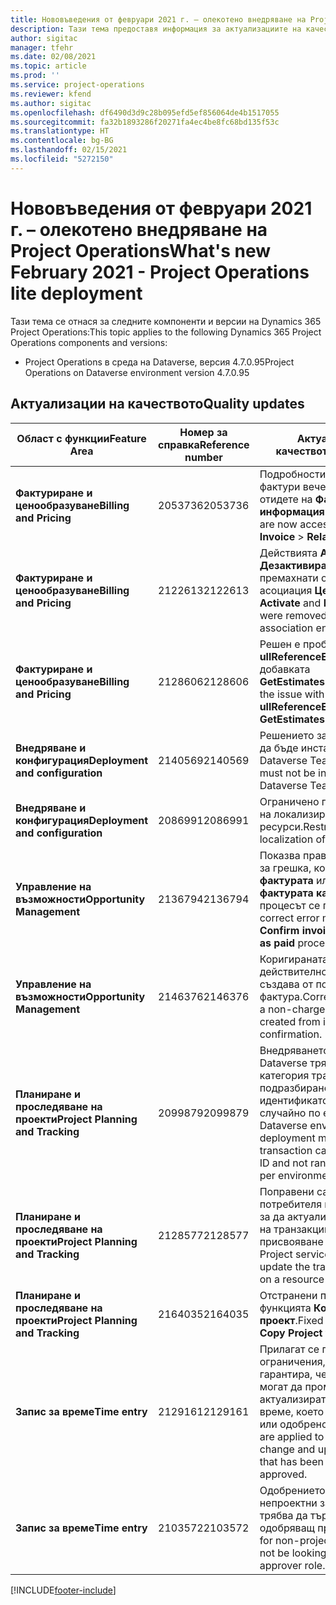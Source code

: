 ```yaml
---
title: Нововъведения от февруари 2021 г. – олекотено внедряване на Project Operations
description: Тази тема предоставя информация за актуализациите на качеството, налични в изданието на леко внедряване на Project Operations от февруари 2021 г.
author: sigitac
manager: tfehr
ms.date: 02/08/2021
ms.topic: article
ms.prod: ''
ms.service: project-operations
ms.reviewer: kfend
ms.author: sigitac
ms.openlocfilehash: df6490d3d9c28b095efd5ef856064de4b1517055
ms.sourcegitcommit: fa32b1893286f20271fa4ec4be8fc68bd135f53c
ms.translationtype: HT
ms.contentlocale: bg-BG
ms.lasthandoff: 02/15/2021
ms.locfileid: "5272150"
---
```

# <a name="whats-new-february-2021---project-operations-lite-deployment"></a><span data-ttu-id="1ac60-103">Нововъведения от февруари 2021 г. – олекотено внедряване на Project Operations</span><span class="sxs-lookup"><span data-stu-id="1ac60-103">What's new February 2021 - Project Operations lite deployment</span></span>

<span data-ttu-id="1ac60-104">Тази тема се отнася за следните компоненти и версии на Dynamics 365 Project Operations:</span><span class="sxs-lookup"><span data-stu-id="1ac60-104">This topic applies to the following Dynamics 365 Project Operations components and versions:</span></span>

  - <span data-ttu-id="1ac60-105">Project Operations в среда на Dataverse, версия 4.7.0.95</span><span class="sxs-lookup"><span data-stu-id="1ac60-105">Project Operations on Dataverse environment version 4.7.0.95</span></span>

## <a name="quality-updates"></a><span data-ttu-id="1ac60-106">Актуализации на качеството</span><span class="sxs-lookup"><span data-stu-id="1ac60-106">Quality updates</span></span>

| <span data-ttu-id="1ac60-107">**Област с функции**</span><span class="sxs-lookup"><span data-stu-id="1ac60-107">**Feature Area**</span></span> | <span data-ttu-id="1ac60-108">**Номер за справка**</span><span class="sxs-lookup"><span data-stu-id="1ac60-108">**Reference number**</span></span> | <span data-ttu-id="1ac60-109">**Актуализация на качеството**</span><span class="sxs-lookup"><span data-stu-id="1ac60-109">**Quality update**</span></span> |
| --- | --- | --- |
| <span data-ttu-id="1ac60-110">**Фактуриране и ценообразуване**</span><span class="sxs-lookup"><span data-stu-id="1ac60-110">**Billing and Pricing**</span></span> | <span data-ttu-id="1ac60-111">2053736</span><span class="sxs-lookup"><span data-stu-id="1ac60-111">2053736</span></span> | <span data-ttu-id="1ac60-112">Подробностите за реда за фактури вече са достъпни, като отидете на **Фактура** > **Свързана информация**.</span><span class="sxs-lookup"><span data-stu-id="1ac60-112">Invoice line details are now accessible by going to **Invoice** > **Related information**.</span></span> |
| <span data-ttu-id="1ac60-113">**Фактуриране и ценообразуване**</span><span class="sxs-lookup"><span data-stu-id="1ac60-113">**Billing and Pricing**</span></span> | <span data-ttu-id="1ac60-114">2122613</span><span class="sxs-lookup"><span data-stu-id="1ac60-114">2122613</span></span> | <span data-ttu-id="1ac60-115">Действията **Активиране** и **Дезактивиране** бяха премахнати от обектите на асоциация **Ценова листа**.</span><span class="sxs-lookup"><span data-stu-id="1ac60-115">The **Activate** and **Deactivate** actions were removed from the **Price List** association entities.</span></span> |
| <span data-ttu-id="1ac60-116">**Фактуриране и ценообразуване**</span><span class="sxs-lookup"><span data-stu-id="1ac60-116">**Billing and Pricing**</span></span> | <span data-ttu-id="1ac60-117">2128606</span><span class="sxs-lookup"><span data-stu-id="1ac60-117">2128606</span></span> | <span data-ttu-id="1ac60-118">Решен е проблемът с **ullReferenceException** в добавката **GetEstimatesForProject**.</span><span class="sxs-lookup"><span data-stu-id="1ac60-118">Resolved the issue with **ullReferenceException** in the **GetEstimatesForProject** plug-in.</span></span> |
| <span data-ttu-id="1ac60-119">**Внедряване и конфигурация**</span><span class="sxs-lookup"><span data-stu-id="1ac60-119">**Deployment and configuration**</span></span> | <span data-ttu-id="1ac60-120">2140569</span><span class="sxs-lookup"><span data-stu-id="1ac60-120">2140569</span></span> | <span data-ttu-id="1ac60-121">Решението за проект не трябва да бъде инсталирано в среди на Dataverse Teams.</span><span class="sxs-lookup"><span data-stu-id="1ac60-121">Project solution must not be installed in the Dataverse Teams environments.</span></span> |
| <span data-ttu-id="1ac60-122">**Внедряване и конфигурация**</span><span class="sxs-lookup"><span data-stu-id="1ac60-122">**Deployment and configuration**</span></span> | <span data-ttu-id="1ac60-123">2086991</span><span class="sxs-lookup"><span data-stu-id="1ac60-123">2086991</span></span> | <span data-ttu-id="1ac60-124">Ограничено персонализиране на локализирането на уеб ресурси.</span><span class="sxs-lookup"><span data-stu-id="1ac60-124">Restricted customizing localization of web resources.</span></span> |
| <span data-ttu-id="1ac60-125">**Управление на възможности**</span><span class="sxs-lookup"><span data-stu-id="1ac60-125">**Opportunity Management**</span></span> | <span data-ttu-id="1ac60-126">2136794</span><span class="sxs-lookup"><span data-stu-id="1ac60-126">2136794</span></span> | <span data-ttu-id="1ac60-127">Показва правилното съобщение за грешка, когато **Потвърдете фактурата** или **Маркирайте фактурата като платена** процесът се проваля.</span><span class="sxs-lookup"><span data-stu-id="1ac60-127">Display correct error message when **Confirm invoice** or **Mark invoice as paid** process fails,</span></span> |
| <span data-ttu-id="1ac60-128">**Управление на възможности**</span><span class="sxs-lookup"><span data-stu-id="1ac60-128">**Opportunity Management**</span></span> | <span data-ttu-id="1ac60-129">2146376</span><span class="sxs-lookup"><span data-stu-id="1ac60-129">2146376</span></span> | <span data-ttu-id="1ac60-130">Коригираната сума на данъка в действително необлагаем се създава от потвърждение на фактура.</span><span class="sxs-lookup"><span data-stu-id="1ac60-130">Corrected tax amount in a non-chargeable actual is created from invoice confirmation.</span></span> |
| <span data-ttu-id="1ac60-131">**Планиране и проследяване на проекти**</span><span class="sxs-lookup"><span data-stu-id="1ac60-131">**Project Planning and Tracking**</span></span> | <span data-ttu-id="1ac60-132">2099879</span><span class="sxs-lookup"><span data-stu-id="1ac60-132">2099879</span></span> | <span data-ttu-id="1ac60-133">Внедряването на среда на Dataverse трябва да създава категория транзакции по подразбиране със статичен идентификатор и да не генерира случайно по една за среда.</span><span class="sxs-lookup"><span data-stu-id="1ac60-133">The Dataverse environment deployment must create a default transaction category with a static ID and not randomly generate one per environment.</span></span> |
| <span data-ttu-id="1ac60-134">**Планиране и проследяване на проекти**</span><span class="sxs-lookup"><span data-stu-id="1ac60-134">**Project Planning and Tracking**</span></span> | <span data-ttu-id="1ac60-135">2128577</span><span class="sxs-lookup"><span data-stu-id="1ac60-135">2128577</span></span> | <span data-ttu-id="1ac60-136">Поправени са правата на потребителя на Project Service, за да актуализира категорията на транзакциите при присвояване на ресурс.</span><span class="sxs-lookup"><span data-stu-id="1ac60-136">Fixed the Project service user privileges to update the transaction category on a resource assignment.</span></span> |
| <span data-ttu-id="1ac60-137">**Планиране и проследяване на проекти**</span><span class="sxs-lookup"><span data-stu-id="1ac60-137">**Project Planning and Tracking**</span></span> | <span data-ttu-id="1ac60-138">2164035</span><span class="sxs-lookup"><span data-stu-id="1ac60-138">2164035</span></span> | <span data-ttu-id="1ac60-139">Отстранени проблеми с функцията **Копиране на проект**.</span><span class="sxs-lookup"><span data-stu-id="1ac60-139">Fixed issues with the **Copy Project** function.</span></span> |
| <span data-ttu-id="1ac60-140">**Запис за време**</span><span class="sxs-lookup"><span data-stu-id="1ac60-140">**Time entry**</span></span> | <span data-ttu-id="1ac60-141">2129161</span><span class="sxs-lookup"><span data-stu-id="1ac60-141">2129161</span></span> | <span data-ttu-id="1ac60-142">Прилагат се по-строги ограничения, за да се гарантира, че потребителите не могат да променят и актуализират въведеното време, което е било изпратено или одобрено.</span><span class="sxs-lookup"><span data-stu-id="1ac60-142">Tighter restrictions are applied to ensure users can't change and update a time entry that has been submitted or approved.</span></span> |
| <span data-ttu-id="1ac60-143">**Запис за време**</span><span class="sxs-lookup"><span data-stu-id="1ac60-143">**Time entry**</span></span> | <span data-ttu-id="1ac60-144">2103572</span><span class="sxs-lookup"><span data-stu-id="1ac60-144">2103572</span></span> | <span data-ttu-id="1ac60-145">Одобрението на времето за непроектни записи за време не трябва да търси ролята на одобряващ проект.</span><span class="sxs-lookup"><span data-stu-id="1ac60-145">Time approval for non-project time entries must not be looking for project approver role.</span></span> |


[!INCLUDE[footer-include](../../includes/footer-banner.md)]